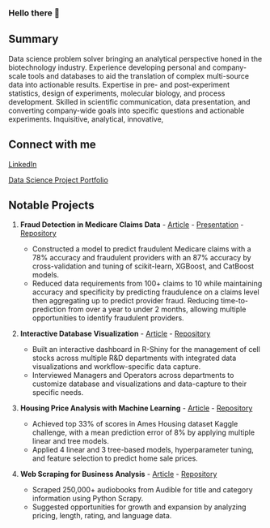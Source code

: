 ### Hello there 👋

## Summary
Data science problem solver bringing an analytical perspective honed in the biotechnology industry. Experience developing personal and company-scale tools and databases to aid the translation of complex multi-source data into actionable results. Expertise in pre- and post-experiment statistics, design of experiments, molecular biology, and process development. Skilled in scientific communication, data presentation, and converting company-wide goals into specific questions and actionable experiments. Inquisitive, analytical, innovative, 

## Connect with me

[LinkedIn](https://www.linkedin.com/in/james-e-welch/)

[Data Science Project Portfolio](https://nycdatascience.com/blog/author/james-welch/)

## Notable Projects
1. **Fraud Detection in Medicare Claims Data** - [Article](https://nycdatascience.com/blog/student-works/detecting-the-red-flags-of-medicare-fraud/) - [Presentation](https://youtu.be/eo83e13ka94?t=1886) - [Repository](https://github.com/jwelch1123/healthcare_fraud_detection)
    - Constructed a model to predict fraudulent Medicare claims with a 78% accuracy and fraudulent providers with an 87% accuracy by cross-validation and tuning of scikit-learn, XGBoost, and CatBoost models.
    - Reduced data requirements from 100+ claims to 10 while maintaining accuracy and specificity by predicting fraudulence on a claims level then aggregating up to predict provider fraud. Reducing time-to-prediction from over a year to under 2 months, allowing multiple opportunities to identify fraudulent providers. 

2. **Interactive Database Visualization** - [Article](https://nycdatascience.com/blog/student-works/a-shiny-app-for-freezer-management/) - [Repository](https://github.com/jwelch1123/freezer_management)
    - Built an interactive dashboard in R-Shiny for the management of cell stocks across multiple R&D departments with integrated data visualizations and workflow-specific data capture. 
    - Interviewed Managers and Operators across departments to customize database and visualizations and data-capture to their specific needs. 

3. **Housing Price Analysis with Machine Learning** - [Article](https://nycdatascience.com/blog/author/james-welch/) - [Repository](https://github.com/jwelch1123/ames_housing)
    - Achieved top 33% of scores in Ames Housing dataset Kaggle challenge, with a mean prediction error of 8% by applying multiple linear and tree models. 
    - Applied 4 linear and 3 tree-based models, hyperparameter tuning, and feature selection to predict home sale prices.

4. **Web Scraping for Business Analysis** - [Article](https://nycdatascience.com/blog/student-works/the-library-of-audible-web-scraping/) - [Repository](https://github.com/jwelch1123/finding_the_tree_in_the_forest)
    - Scraped 250,000+ audiobooks from Audible for title and category information using Python Scrapy.
    - Suggested opportunities for growth and expansion by analyzing pricing, length, rating, and language data. 

<!--
**jwelch1123/jwelch1123** is a ✨ _special_ ✨ repository because its `README.md` (this file) appears on your GitHub profile.

Here are some ideas to get you started:

- 🔭 I’m currently working on ...
- 🌱 I’m currently learning ...
- 👯 I’m looking to collaborate on ...
- 🤔 I’m looking for help with ...
- 💬 Ask me about ...
- 📫 How to reach me: ...
- 😄 Pronouns: ...
- ⚡ Fun fact: ...
-->
